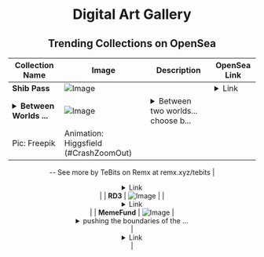 <div align="center">

# Digital Art Gallery

## Trending Collections on OpenSea

| Collection Name                       | Image                                                                                     | Description                       | OpenSea Link                                                                                          |
|---------------------------------------|-------------------------------------------------------------------------------------------|-----------------------------------|--------------------------------------------------------------------------------------------------------|
| **Shib Pass** | ![Image](https://i.seadn.io/s/raw/files/f59fdbdcd183f7d67803cb0e9b8c4cb9.png?w=500&auto=format?w=200&auto=format) |  | <details><summary>Link</summary>[Shib Pass](https://opensea.io/collection/shib-pass-1140)</details> |
| **<details><summary>Between Worlds ...</summary>Between Worlds #38</details>** | ![Image](https://i.seadn.io/s/raw/files/21e38a3092d542a1c2482ae4c6f63031.jpg?w=500&auto=format?w=200&auto=format) | <details><summary>Between two worlds... choose b...</summary>Between two worlds... choose between the known and the unknown...
Pic: Freepik | Animation: Higgsfield (#CrashZoomOut)
--
See more by TeBits on Remx at remx.xyz/tebits</details> | <details><summary>Link</summary>[Between Worlds #38](https://opensea.io/collection/between-worlds-38)</details> |
| **RD3** | ![Image](https://i.seadn.io/s/raw/files/3e786cb386f5b587da65232fde3d794b.png?w=500&auto=format?w=200&auto=format) |  | <details><summary>Link</summary>[RD3](https://opensea.io/collection/rd3)</details> |
| **MemeFund** | ![Image](https://i.seadn.io/s/raw/files/3bb19801ac5b25b1a61464a5b8cee2d3.jpg?w=500&auto=format?w=200&auto=format) | <details><summary>pushing the boundaries of the ...</summary>pushing the boundaries of the unstoppable future of finance</details> | <details><summary>Link</summary>[MemeFund](https://opensea.io/collection/memefund-2)</details> |

</div>